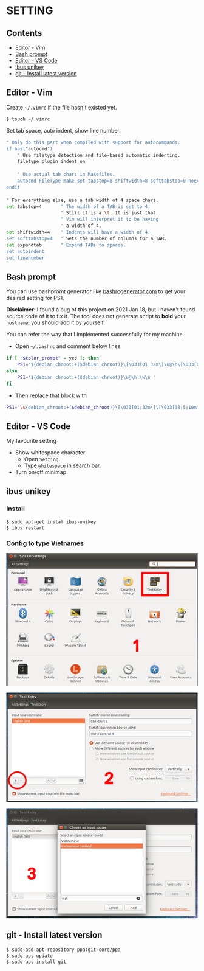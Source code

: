# SETTING

## Contents

* [Editor - Vim](#editor---vim)
* [Bash prompt](#bash-prompt)
* [Editor - VS Code](#editor---vs-code)
* [ibus unikey](#ibus-unikey)
* [git - Install latest version](#git---install-latest-version)

## Editor - Vim

Create `~/.vimrc` if the file hasn't existed yet.

``` shell
$ touch ~/.vimrc
```

Set tab space, auto indent, show line number.

``` bash
" Only do this part when compiled with support for autocommands.
if has("autocmd")
    " Use filetype detection and file-based automatic indenting.
    filetype plugin indent on

    " Use actual tab chars in Makefiles.
    autocmd FileType make set tabstop=8 shiftwidth=8 softtabstop=0 noexpandtab
endif

" For everything else, use a tab width of 4 space chars.
set tabstop=4       " The width of a TAB is set to 4.
                    " Still it is a \t. It is just that
                    " Vim will interpret it to be having
                    " a width of 4.
set shiftwidth=4    " Indents will have a width of 4.
set softtabstop=4   " Sets the number of columns for a TAB.
set expandtab       " Expand TABs to spaces.
set autoindent
set linenumber
```

## Bash prompt
You can use bashpromt generator like [bashrcgenerator.com](http://bashrcgenerator.com/) to get your desired setting for PS1.

**Disclaimer**: I found a bug of this project on 2021 Jan 18, but I haven't found source code of it to fix it. The tool does not generate script to **bold** your `hostname`, you should add it by yourself.

You can refer the way that I implemented successfully for my machine.
* Open `~/.bashrc` and comment below lines

``` bash
if [ "$color_prompt" = yes ]; then
    PS1='${debian_chroot:+($debian_chroot)}\[\033[01;32m\]\u@\h\[\033[00m\]:\[\033[01;34m\]\w\[\033[00m\]\$ '
else
    PS1='${debian_chroot:+($debian_chroot)}\u@\h:\w\$ '
fi
```

* Then replace that block with 

``` bash
PS1="\${debian_chroot:+($debian_chroot)}\[\033[01;32m\]\[\033[38;5;10m\]\u\[$(tput sgr0)\]\[$(tput bold)\]@\[$(tput sgr0)\]\[\033[01;32m\]\[\033[38;5;10m\]\h\[$(tput sgr0)\]:\[\033[01;34m\]\W\[\033[00m\]\$ "
```

## Editor - VS Code

My favourite setting

* Show whitespace character
  * Open `Setting`.
  * Type `whitespace` in search bar.
 * Turn on/off minimap
  
## ibus unikey

### Install 

``` shell
$ sudo apt-get instal ibus-unikey
$ ibus restart
```

### Config to type Vietnames

![1](./image/1.png)

![2](./image/2.png)

![3](./image/3.png)

## git - Install latest version

``` shell
$ sudo add-apt-repository ppa:git-core/ppa  
$ sudo apt update  
$ sudo apt install git
```
